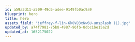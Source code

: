 ```yaml
---
id: a59a3d11-a509-49d5-adee-9149fb0ac9a9
blueprint: hero
title: hero
assets_field: 'jeffrey-f-lin-6k0VD3xNw6U-unsplash (1).jpg'
updated_by: a74f7981-75b8-4987-96fb-8dbc1be15a2d
updated_at: 1652175022
---
```

